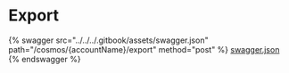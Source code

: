 # Export

{% swagger src="../../../.gitbook/assets/swagger.json" path="/cosmos/{accountName}/export" method="post" %}
[swagger.json](../../../.gitbook/assets/swagger.json)
{% endswagger %}
